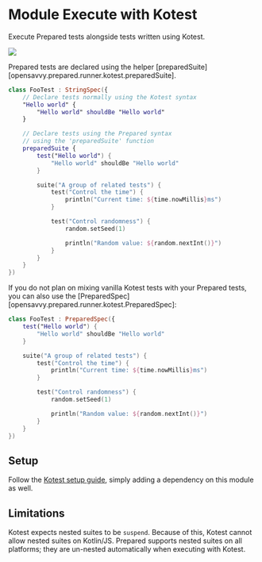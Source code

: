 # Module Execute with Kotest

Execute Prepared tests alongside tests written using Kotest.

<a href="https://search.maven.org/search?q=dev.opensavvy.prepared.runner-kotest"><img src="https://img.shields.io/maven-central/v/dev.opensavvy.prepared/runner-kotest.svg?label=Maven%20Central"></a>

Prepared tests are declared using the helper [preparedSuite][opensavvy.prepared.runner.kotest.preparedSuite].

```kotlin
class FooTest : StringSpec({
	// Declare tests normally using the Kotest syntax
	"Hello world" {
		"Hello world" shouldBe "Hello world"
	}

	// Declare tests using the Prepared syntax
	// using the 'preparedSuite' function
	preparedSuite {
		test("Hello world") {
			"Hello world" shouldBe "Hello world"
		}

		suite("A group of related tests") {
			test("Control the time") {
				println("Current time: ${time.nowMillis}ms")
			}

			test("Control randomness") {
				random.setSeed(1)

				println("Random value: ${random.nextInt()}")
			}
		}
	}
})
```

If you do not plan on mixing vanilla Kotest tests with your Prepared tests, you can also use the [PreparedSpec][opensavvy.prepared.runner.kotest.PreparedSpec]:

```kotlin
class FooTest : PreparedSpec({
	test("Hello world") {
		"Hello world" shouldBe "Hello world"
	}

	suite("A group of related tests") {
		test("Control the time") {
			println("Current time: ${time.nowMillis}ms")
		}

		test("Control randomness") {
			random.setSeed(1)

			println("Random value: ${random.nextInt()}")
		}
	}
})
```

## Setup

Follow the [Kotest setup guide](https://kotest.io/docs/framework/project-setup.html), simply adding a dependency on this
module as well.

## Limitations

Kotest expects nested suites to be `suspend`. Because of this, Kotest cannot allow nested suites on Kotlin/JS.
Prepared supports nested suites on all platforms; they are un-nested automatically when executing with Kotest.
